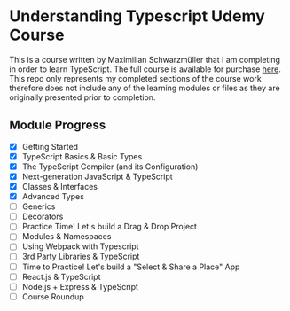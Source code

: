 # Understanding Typescript Udemy Course
This is a course written by Maximilian Schwarzmüller that I am completing in order to learn TypeScript.  The full course is available for purchase [here](https://www.udemy.com/courses/search/?src=ukw&q=understanding+typescript).  This repo only represents my completed sections of the course work therefore does not include any of the learning modules or files as they are originally presented prior to completion.

## Module Progress
- [x] Getting Started
- [x] TypeScript Basics & Basic Types
- [x] The TypeScript Compiler (and its Configuration)
- [x] Next-generation JavaScript & TypeScript
- [x] Classes & Interfaces
- [x] Advanced Types
- [ ] Generics
- [ ] Decorators
- [ ] Practice Time! Let's build a Drag & Drop Project
- [ ] Modules & Namespaces
- [ ] Using Webpack with Typescript
- [ ] 3rd Party Libraries & TypeScript
- [ ] Time to Practice! Let's build a "Select & Share a Place" App
- [ ] React.js & TypeScript
- [ ] Node.js + Express & TypeScript
- [ ] Course  Roundup
